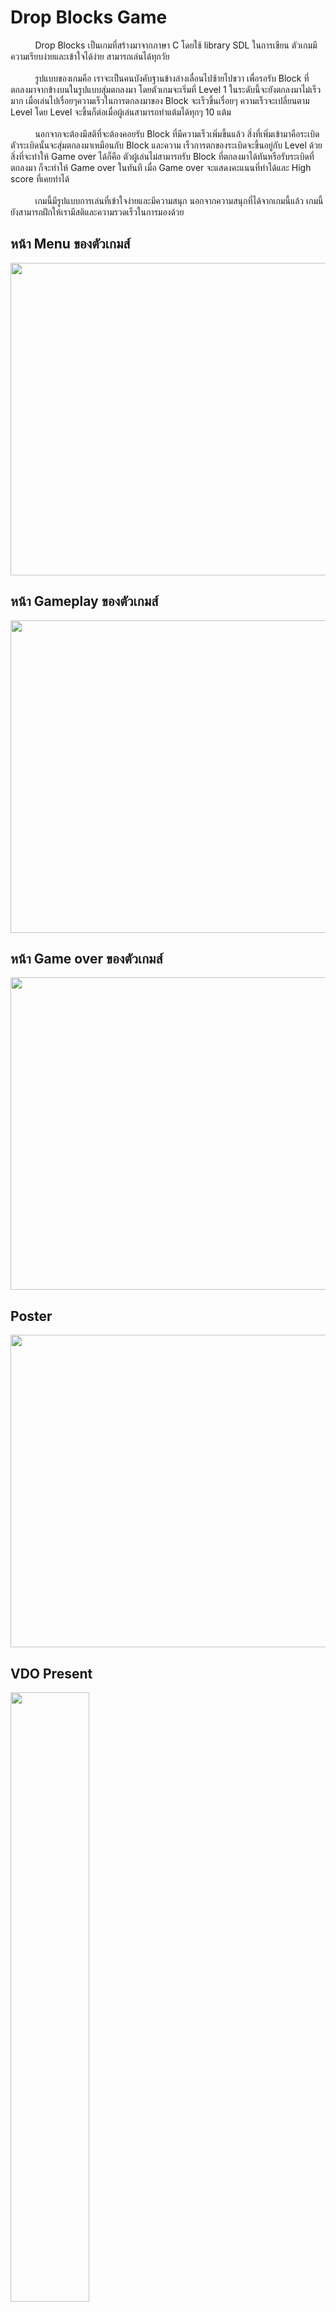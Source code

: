 # Drop Blocks Game

&nbsp;&nbsp;&nbsp;&nbsp;&nbsp;&nbsp;&nbsp;&nbsp;&nbsp;&nbsp;Drop Blocks เป็นเกมที่สร้างมาจากภาษา C โดยใช้ library SDL ในการเขียน ตัวเกมมีความเรียบง่ายและเข้าใจได้ง่าย สามารถเล่นได้ทุกวัย<br /><br />
&nbsp;&nbsp;&nbsp;&nbsp;&nbsp;&nbsp;&nbsp;&nbsp;&nbsp;&nbsp;รูปแบบของเกมคือ เราจะเป็นคนบังคับฐานข้างล่างเลื่อนไปซ้ายไปขวา เพื่อรอรับ Block ที่ตกลงมาจากข้างบนในรูปแบบสุ่มตกลงมา โดยตัวเกมจะเริ่มที่
Level 1 ในระดับนี้จะยังตกลงมาไม่เร็วมาก เมื่อเล่นไปเรื่อยๆความเร็วในการตกลงมาของ Block จะเร็วขึ้นเรื่อยๆ ความเร็วจะเปลี่ยนตาม Level โดย
Level จะขึ้นก็ต่อเมื่อผู้เล่นสามารถทำแต้มได้ทุกๆ 10 แต้ม<br /><br />
&nbsp;&nbsp;&nbsp;&nbsp;&nbsp;&nbsp;&nbsp;&nbsp;&nbsp;&nbsp;นอกจากจะต้องมีสติที่จะต้องคอยรับ Block ที่มีความเร็วเพิ่มขึ้นแล้ว สิ่งที่เพิ่มเข้ามาคือระเบิด ตัวระเบิดนั้นจะสุ่มตกลงมาเหมือนกับ Block และความ
เร็วการตกของระเบิดจะขึ้นอยู่กับ Level ด้วย สิ่งที่จะทำให้ Game over ได้ก็คือ ตัวผู้เล่นไม่สามารถรับ Block ที่ตกลงมาได้ทันหรือรับระเบิดที่ตกลงมา
ก็จะทำให้ Game over ในทันที เมื่อ Game over จะแสดงคะแนนที่ทำได้และ High score ที่เคยทำได้<br /><br />
&nbsp;&nbsp;&nbsp;&nbsp;&nbsp;&nbsp;&nbsp;&nbsp;&nbsp;&nbsp;เกมนี้มีรูปแบบการเล่นที่เข้าใจง่ายและมีความสนุก นอกจากความสนุกที่ได้จากเกมนี้แล้ว เกมนี้ยังสามารถฝึกให้เรามีสติและความรวดเร็วในการมองด้วย

## หน้า Menu ของตัวเกมส์

<img src="" width="700px" height="500px">

## หน้า Gameplay ของตัวเกมส์

<img src="" width="700px" height="500px">

## หน้า Game over ของตัวเกมส์

<img src="" width="700px" height="500px">

## Poster

<img src="" width="700px" height="500px">

## VDO Present

[<img src="https://img.youtube.com/vi//maxresdefault.jpg" width="50%">](https://youtu.be/)

## สมาชิก

|รหัสนักศึกษา|ชื่อ - นามสกุล|User Github|
|--|--|--|
|62070096|นายธีรภัทร์ บุญช่วยแล้ว|[it62070096](https://github.com/it62070096)|
|62070143|นายภคิน เลิศพรสุขสวัสดิ์|[Pommy](https://github.com/pomeiei)|
|62070157|นายเมธา ณ นรงค์|[Methaxyz](https://github.com/Methaxyz)|
|62070221|นายอัครพงศ์ พัฒนภักดี|[it62070221](https://github.com/it62070221)|
